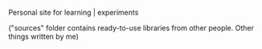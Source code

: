 Personal site for learning | experiments

("sources" folder contains ready-to-use libraries from other people. Other things written by me)
